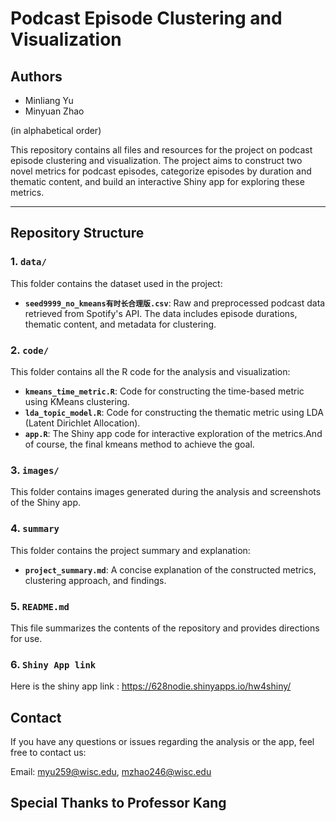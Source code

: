 
# Podcast Episode Clustering and Visualization
## Authors 
- Minliang Yu 
- Minyuan Zhao

(in alphabetical order) 

This repository contains all files and resources for the project on podcast episode clustering and visualization. The project aims to construct two novel metrics for podcast episodes, categorize episodes by duration and thematic content, and build an interactive Shiny app for exploring these metrics.

---

## Repository Structure

### 1. `data/`
This folder contains the dataset used in the project:
- **`seed9999_no_kmeans有时长合理版.csv`**: Raw and preprocessed podcast data retrieved from Spotify's API. The data includes episode durations, thematic content, and metadata for clustering.

### 2. `code/`
This folder contains all the R code for the analysis and visualization:
- **`kmeans_time_metric.R`**: Code for constructing the time-based metric using KMeans clustering.
- **`lda_topic_model.R`**: Code for constructing the thematic metric using LDA (Latent Dirichlet Allocation).
- **`app.R`**: The Shiny app code for interactive exploration of the metrics.And of course, the final kmeans method to achieve the goal.

### 3. `images/`
This folder contains images generated during the analysis and screenshots of the Shiny app.

### 4. `summary`
This folder contains the project summary and explanation:
- **`project_summary.md`**: A concise explanation of the constructed metrics, clustering approach, and findings.

### 5. `README.md`
This file summarizes the contents of the repository and provides directions for use.
### 6. `Shiny App link`
Here is the shiny app link : https://628nodie.shinyapps.io/hw4shiny/

## Contact
If you have any questions or issues regarding the analysis or the app, feel free to contact us:

  Email: myu259@wisc.edu, mzhao246@wisc.edu

 
**Special Thanks to Professor Kang**
---
